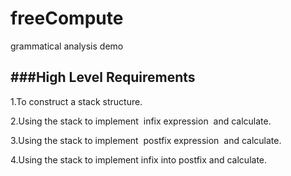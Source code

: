 freeCompute
===========

grammatical analysis demo

###High Level Requirements
---
1.To construct a stack structure.

2.Using the stack to implement  infix expression  and calculate.

3.Using the stack to implement  postfix expression  and calculate.

4.Using the stack to implement infix into postfix and calculate.

